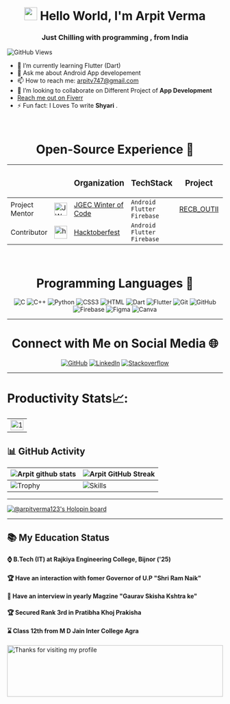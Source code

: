 <h1 align="center"><img src="https://emojis.slackmojis.com/emojis/images/1531849430/4246/blob-sunglasses.gif?1531849430" width="30"/> Hello World, I'm Arpit Verma</h1>
<h3 align="center">Just Chilling with programming , from India</h3>

![GitHub Views](https://komarev.com/ghpvc/?username=arpitvermaofficial&color=0e75b6)

- 🔭 I’m currently learning Flutter (Dart) 
- 💬 Ask me about Android App developement
- 📫 How to reach me: arpitv747@gmail.com
- 👯 I’m looking to collaborate on Different Project of **App Development**
- [Reach me out on Fiverr](https://www.fiverr.com/s/xKq1mQ)
- ⚡ Fun fact: I Loves To write **Shyari** .


<br>
<div align="center">

# Open-Source Experience  💬

</div>


| | | <h3>Organization</h3> | <h3>TechStack</h3> | <h3>Project</h3> | <h3>TimeLine</h3> |  |
|-----------|-----------|-----------|-----------|-----------|-----------|-----------|
| Project Mentor | <img src="https://user-images.githubusercontent.com/99536186/230963582-2d5bd251-6543-483f-a56d-7a05c0b17b85.jpg" alt="JWOC_LOGO" width="30" height="30"/>  | [JGEC Winter of Code](https://jwoc.tech/) | ```Android``` ```Flutter``` <br> ```Firebase``` | [RECB_OUTII](https://github.com/arpitvermaofficial/RECB-Outii) | Feb 23 - Mar 23 | [Certificate](https://user-images.githubusercontent.com/99536186/230960703-05ad00eb-779c-416c-92f9-bf0c96baca06.png) |
| Contributor | <img src="https://user-images.githubusercontent.com/99536186/230963603-bcf1194d-ced5-4534-9940-4b8f4114ae0e.jpg" alt="hacktober_logo" width="30" height="30"/> | [Hacktoberfest](https://hacktoberfest.com/) | ```Android``` ```Flutter``` <br> ```Firebase``` |  | Oct 22 - Oct 22 | [Completed](https://user-images.githubusercontent.com/99536186/230962678-c0ef338e-5842-4d8a-9830-5939cf46f65c.jpeg) |


<br>
<div align="center">

# Programming Languages 💬

</div>

<div align="center">

![C](https://img.shields.io/badge/c-%2300599C.svg?style=for-the-badge&logo=c&logoColor=white)
![C++](https://img.shields.io/badge/c++-%2300599C.svg?style=for-the-badge&logo=c%2B%2B&logoColor=white)
![Python](https://img.shields.io/badge/python-3670A0?style=for-the-badge&logo=python&logoColor=ffdd54)
![CSS3](https://img.shields.io/badge/css3-%231572B6.svg?style=for-the-badge&logo=css3&logoColor=white)
![HTML](https://img.shields.io/badge/html5-%23E34F26.svg?style=for-the-badge&logo=html5&logoColor=white)
![Dart](https://img.shields.io/badge/dart-%230175C2.svg?style=for-the-badge&logo=dart&logoColor=white)
![Flutter](https://img.shields.io/badge/Flutter-%2302569B.svg?style=for-the-badge&logo=Flutter&logoColor=white)
![Git](https://img.shields.io/badge/git-%23F05033.svg?style=for-the-badge&logo=git&logoColor=white)
![GitHub](https://img.shields.io/badge/github-%23121011.svg?style=for-the-badge&logo=github&logoColor=white)
![Firebase](https://img.shields.io/badge/firebase-%23039BE5.svg?style=for-the-badge&logo=firebase)
![Figma](https://img.shields.io/badge/figma-%23F24E1E.svg?style=for-the-badge&logo=figma&logoColor=white)
![Canva](https://img.shields.io/badge/Canva-%2300C4CC.svg?style=for-the-badge&logo=Canva&logoColor=white)
</div>

---
<div align="center">

# Connect with Me on Social Media 🌐

</div>

<div align="center">

[![GitHub](https://img.shields.io/static/v1?style=for-the-badge&label=GitHub&labelColor=silver&logo=github&logoColor=black&message=arpitvermaofficial&color=black&link=https://github.com/arpitvermaofficial)](https://github.com/arpitvermaofficial)
[![LinkedIn](https://img.shields.io/static/v1?style=for-the-badge&label=LinkedIn&labelColor=silver&logo=linkedin&logoColor=blue&message=Arpit_Verma&color=blue&link=https://linkedin.com/in/arpit-v-1a4205220)](https://linkedin.com/in/arpit-v-1a4205220)
[![Stackoverflow](https://img.shields.io/static/v1?style=for-the-badge&label=stackoverflow&labelColor=silver&logo=stackoverflow&logoColor=blue&message=Arpit_Verma&color=blue&link=https://stackoverflow.com/users/18079531/arpit-verma)](https://stackoverflow.com/users/18079531/arpit-verma)
</div>

---


   
     
# Productivity Stats📈:


<table>
  <tr>
    <td><img src="https://github-profile-summary-cards.vercel.app/api/cards/profile-details?username=arpitvermaofficial&theme=monokai"  display=block width=100% height=auto  alt="1" ></td>
   </tr> 
</table>


## 📊 GitHub Activity
| ![Arpit github stats](https://github-readme-stats.vercel.app/api?username=arpitvermaofficial&show_icons=true&theme=radical) | ![Arpit GitHub Streak](https://streak-stats.demolab.com/?user=arpitvermaofficial&hide_border=true&theme=dracula)                                                                                                           |
| --------------------------------------------------------------------------------------------------------------------------------- | ----------------------------------------------------------------------------------------------------------------------------------------------------------------------------------------------------------------- |
 | ![Trophy](https://github-profile-trophy.vercel.app/?username=arpitvermaofficial&theme=dracula&column=4&no-frame=true)|![Skills](https://github-readme-stats.vercel.app/api/top-langs/?username=arpitvermaofficial&langs_count=10&hide_border=true&layout=compact&theme=dracula) |
 
---
[![@arpitverma123's Holopin board](https://holopin.me/arpitverma123)](https://holopin.io/@arpitverma123)
<br>

---
## 📚 My Education Status


<h4>⌚ B.Tech (IT) at Rajkiya Engineering College, Bijnor ('25) </h4>
<h4>🏆 Have an interaction with fomer Governor of U.P "Shri Ram Naik"<h4>
<h4>🏅 Have an interview in yearly Magzine "Gaurav Skisha Kshtra ke"<h4>
<h4>🏆 Secured Rank 3rd in Pratibha Khoj Prakisha </h4>
<h4>⌛ Class 12th from M D Jain Inter College Agra</h4>


<img height="120" alt="Thanks for visiting my profile" width="100%" src="https://github.com/dibyendu415/dibyendu415/blob/master/marquee.svg" />
